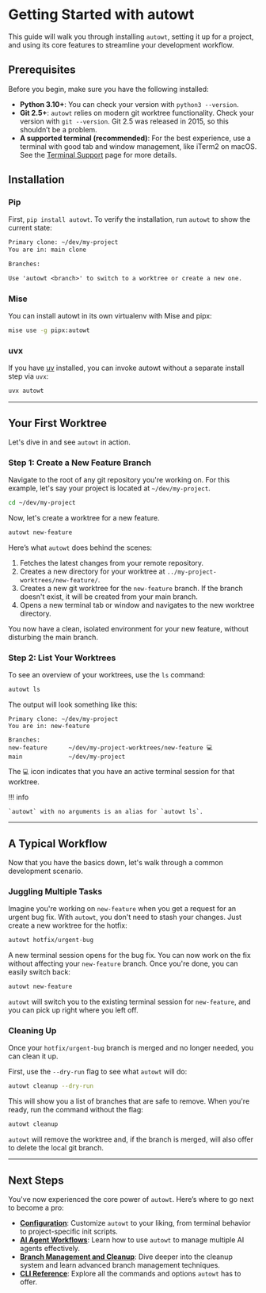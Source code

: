 # Getting Started with autowt

This guide will walk you through installing `autowt`, setting it up for a project, and using its core features to streamline your development workflow.

## Prerequisites

Before you begin, make sure you have the following installed:

*   **Python 3.10+**: You can check your version with `python3 --version`.
*   **Git 2.5+**: `autowt` relies on modern git worktree functionality. Check your version with `git --version`. Git 2.5 was released in 2015, so this shouldn’t be a problem.
*   **A supported terminal (recommended)**: For the best experience, use a terminal with good tab and window management, like iTerm2 on macOS. See the [Terminal Support](terminalsupport.md) page for more details.

## Installation

### Pip

First, `pip install autowt`.  To verify the installation, run `autowt` to show the current state:

```txt
Primary clone: ~/dev/my-project
You are in: main clone

Branches:

Use 'autowt <branch>' to switch to a worktree or create a new one.
```

### Mise

You can install autowt in its own virtualenv with Mise and pipx:

```bash
mise use -g pipx:autowt
```

### uvx

If you have [uv](https://docs.astral.sh/uv/) installed, you can invoke autowt without a separate install step via `uvx`:

```bash
uvx autowt
```

---

## Your First Worktree

Let's dive in and see `autowt` in action.

### Step 1: Create a New Feature Branch

Navigate to the root of any git repository you're working on. For this example, let's say your project is located at `~/dev/my-project`.

```bash
cd ~/dev/my-project
```

Now, let's create a worktree for a new feature.

```bash
autowt new-feature
```

Here’s what `autowt` does behind the scenes:

1.  Fetches the latest changes from your remote repository.
2.  Creates a new directory for your worktree at `../my-project-worktrees/new-feature/`.
3.  Creates a new git worktree for the `new-feature` branch. If the branch doesn't exist, it will be created from your main branch.
4.  Opens a new terminal tab or window and navigates to the new worktree directory.

You now have a clean, isolated environment for your new feature, without disturbing the main branch.

### Step 2: List Your Worktrees

To see an overview of your worktrees, use the `ls` command:

```bash
autowt ls
```

The output will look something like this:

```
Primary clone: ~/dev/my-project
You are in: new-feature

Branches:
new-feature      ~/dev/my-project-worktrees/new-feature 💻
main             ~/dev/my-project
```

The `💻` icon indicates that you have an active terminal session for that worktree.

!!! info

    `autowt` with no arguments is an alias for `autowt ls`.

---

## A Typical Workflow

Now that you have the basics down, let's walk through a common development scenario.

### Juggling Multiple Tasks

Imagine you're working on `new-feature` when you get a request for an urgent bug fix. With `autowt`, you don't need to stash your changes. Just create a new worktree for the hotfix:

```bash
autowt hotfix/urgent-bug
```

A new terminal session opens for the bug fix. You can now work on the fix without affecting your `new-feature` branch. Once you're done, you can easily switch back:

```bash
autowt new-feature
```

`autowt` will switch you to the existing terminal session for `new-feature`, and you can pick up right where you left off.

### Cleaning Up

Once your `hotfix/urgent-bug` branch is merged and no longer needed, you can clean it up.

First, use the `--dry-run` flag to see what `autowt` will do:

```bash
autowt cleanup --dry-run
```

This will show you a list of branches that are safe to remove. When you're ready, run the command without the flag:

```bash
autowt cleanup
```

`autowt` will remove the worktree and, if the branch is merged, will also offer to delete the local git branch.

---

## Next Steps

You've now experienced the core power of `autowt`. Here’s where to go next to become a pro:

*   **[Configuration](configuration.md)**: Customize `autowt` to your liking, from terminal behavior to project-specific init scripts.
*   **[AI Agent Workflows](aiagentworkflows.md)**: Learn how to use `autowt` to manage multiple AI agents effectively.
*   **[Branch Management and Cleanup](branchmanagement.md)**: Dive deeper into the cleanup system and learn advanced branch management techniques.
*   **[CLI Reference](clireference.md)**: Explore all the commands and options `autowt` has to offer.
